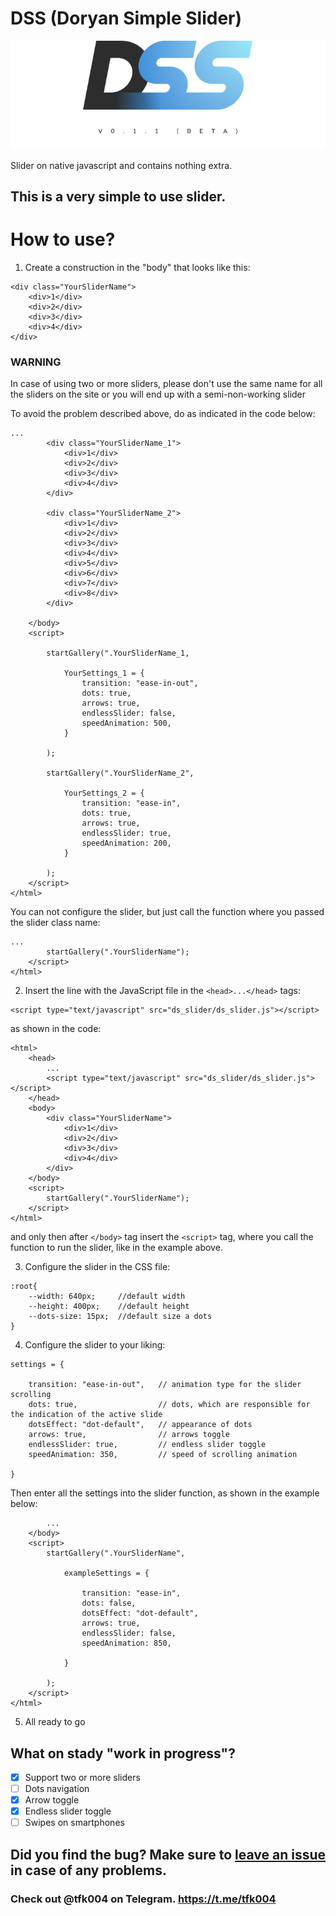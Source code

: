 # DSS (Doryan Simple Slider)

![photo](pic/DSS.png)

Slider on native javascript and contains nothing extra.

## This is a very simple to use slider.

# How to use?

1. Create a construction in the "body" that looks like this:

```
<div class="YourSliderName">
    <div>1</div>
    <div>2</div>
    <div>3</div>
    <div>4</div>
</div>
```
### WARNING


In case of using two or more sliders, please don't use the same name for all the sliders on the site or you will end up with a semi-non-working slider

To avoid the problem described above, do as indicated in the code below:
```
...
        <div class="YourSliderName_1">
            <div>1</div>
            <div>2</div>
            <div>3</div>
            <div>4</div>
        </div>

        <div class="YourSliderName_2">
            <div>1</div>
            <div>2</div>
            <div>3</div>
            <div>4</div>
            <div>5</div>
            <div>6</div>
            <div>7</div>
            <div>8</div>
        </div>

    </body>
    <script>
    
        startGallery(".YourSliderName_1,
        
            YourSettings_1 = {
                transition: "ease-in-out",
                dots: true,
                arrows: true,
                endlessSlider: false,
                speedAnimation: 500,
            }

        );

        startGallery(".YourSliderName_2",

            YourSettings_2 = {
                transition: "ease-in",
                dots: true,
                arrows: true,
                endlessSlider: true,
                speedAnimation: 200,
            }
        
        );
    </script>
</html>
```
You can not configure the slider, but just call the function where you passed the slider class name:

```
...
        startGallery(".YourSliderName");
    </script>
</html>
```

2. Insert the line with the JavaScript file in the ```<head>...</head>``` tags:

```
<script type="text/javascript" src="ds_slider/ds_slider.js"></script>
```
as shown in the code:

```
<html>
    <head>
        ...
        <script type="text/javascript" src="ds_slider/ds_slider.js"></script>
    </head>
    <body>
        <div class="YourSliderName">
            <div>1</div>
            <div>2</div>
            <div>3</div>
            <div>4</div>
        </div>
    </body>
    <script>
        startGallery(".YourSliderName");
    </script>
</html>
```
and only then after ```</body>``` tag insert the ```<script>``` tag, where you call the function to run the slider, like in the example above.

3. Configure the slider in the CSS file:

```
:root{
    --width: 640px;     //default width
    --height: 400px;    //default height
    --dots-size: 15px;  //default size a dots
}
```
4. Configure the slider to your liking:
```
settings = {

    transition: "ease-in-out",   // animation type for the slider scrolling
    dots: true,                  // dots, which are responsible for the indication of the active slide
    dotsEffect: "dot-default",   // appearance of dots
    arrows: true,                // arrows toggle
    endlessSlider: true,         // endless slider toggle
    speedAnimation: 350,         // speed of scrolling animation

}
```
Then enter all the settings into the slider function, as shown in the example below:
```
        ...
    </body>
    <script>
        startGallery(".YourSliderName",
        
            exampleSettings = {

                transition: "ease-in",
                dots: false,
                dotsEffect: "dot-default",
                arrows: true,
                endlessSlider: false,
                speedAnimation: 850,

            }
        
        );
    </script>
</html>
```
5. All ready to go

## What on stady "work in progress"?

- [X] Support two or more sliders
- [ ] Dots navigation
- [X] Arrow toggle
- [X] Endless slider toggle
- [ ] Swipes on smartphones

## Did you find the bug? Make sure to [leave an issue](https://github.com/doryan04/DSS/issues/new) in case of any problems.

### Check out @tfk004 on Telegram. https://t.me/tfk004
